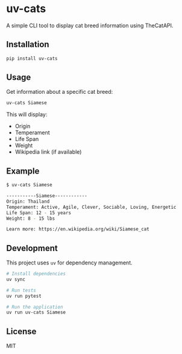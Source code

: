 # uv-cats

A simple CLI tool to display cat breed information using TheCatAPI.

## Installation

```bash
pip install uv-cats
```

## Usage

Get information about a specific cat breed:

```bash
uv-cats Siamese
```

This will display:
- Origin
- Temperament
- Life Span
- Weight
- Wikipedia link (if available)

## Example

```bash
$ uv-cats Siamese

-----------Siamese------------
Origin: Thailand
Temperament: Active, Agile, Clever, Sociable, Loving, Energetic
Life Span: 12 - 15 years
Weight: 8 - 15 lbs

Learn more: https://en.wikipedia.org/wiki/Siamese_cat
```

## Development

This project uses `uv` for dependency management.

```bash
# Install dependencies
uv sync

# Run tests
uv run pytest

# Run the application
uv run uv-cats Siamese
```

## License

MIT

